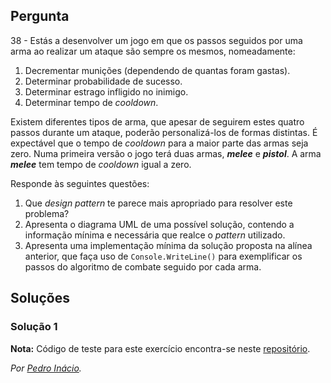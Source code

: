 ## Pergunta

38 - Estás a desenvolver um jogo em que os passos seguidos por uma arma ao
realizar um ataque são sempre os mesmos, nomeadamente:

1. Decrementar munições (dependendo de quantas foram gastas).
2. Determinar probabilidade de sucesso.
3. Determinar estrago infligido no inimigo.
4. Determinar tempo de _cooldown_.

Existem diferentes tipos de arma, que apesar de seguirem estes quatro passos
durante um ataque, poderão personalizá-los de formas distintas. É expectável
que o tempo de _cooldown_ para a maior parte das armas seja zero. Numa primeira
versão o jogo terá duas armas, **_melee_** e **_pistol_**. A arma **_melee_**
tem tempo de _cooldown_ igual a zero.

Responde às seguintes questões:

1. Que _design pattern_ te parece mais apropriado para resolver este problema?
2. Apresenta o diagrama UML de uma possível solução, contendo a informação
   mínima e necessária que realce o _pattern_ utilizado.
3. Apresenta uma implementação mínima da solução proposta na alínea anterior,
   que faça uso de `Console.WriteLine()` para exemplificar os passos do
   algoritmo de combate seguido por cada arma.

## Soluções

### Solução 1



**Nota:** Código de teste para este exercício encontra-se neste
[repositório](https://github.com/PmaiWoW/LP2_Github_Exercises).

*Por [Pedro Inácio](https://github.com/PmaiWoW).*